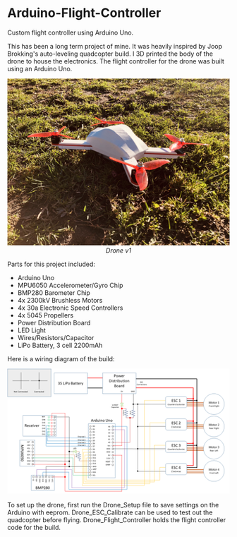 # Arduino-Flight-Controller
Custom flight controller using Arduino Uno.

This has been a long term project of mine.  It was heavily inspired by Joop Brokking's
auto-leveling quadcopter build.  I 3D printed the body of the drone to house the electronics.  The flight controller for the drone was built using an Arduino Uno.

<p align="center">
    <img src="./Imgs/Drone v1.jpg" alt="Drone v1">
    <i>Drone v1</i>
</p>

Parts for this project included:
- Arduino Uno
- MPU6050 Accelerometer/Gyro Chip
- BMP280 Barometer Chip
- 4x 2300kV Brushless Motors
- 4x 30a Electronic Speed Controllers
- 4x 5045 Propellers
- Power Distribution Board
- LED Light
- Wires/Resistors/Capacitor
- LiPo Battery, 3 cell 2200mAh

Here is a wiring diagram of the build:

![Wiring Schematic](./Wiring%20Schematic.png?raw=true "Wiring Schematic")

To set up the drone, first run the Drone_Setup file to save settings on the Arduino
with eeprom.  Drone_ESC_Calibrate can be used to test out the quadcopter before
flying.  Drone_Flight_Controller holds the flight controller code for the build.
